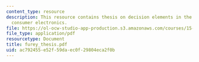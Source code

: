 ```yaml
---
content_type: resource
description: This resource contains thesis on decision elements in the design of a
  consumer electronics.
file: https://ol-ocw-studio-app-production.s3.amazonaws.com/courses/15-763j-manufacturing-system-and-supply-chain-design-spring-2005/ac792455e52f59daec0f29804eca2f0b_furey_thesis.pdf
file_type: application/pdf
resourcetype: Document
title: furey_thesis.pdf
uid: ac792455-e52f-59da-ec0f-29804eca2f0b
---
```

